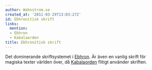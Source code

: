 ```yaml
---
author: Wahnstrom.se
created_at: '2011-03-29T13:03:27Z'
id: Ebhronitisk skrift
links:
  mention:
  - Ebhron
  - Kabalaorden
title: Ebhronitisk skrift
---
```


Det dominerande skriftsystemet i [Ebhron]. Är även en vanlig skrift för magiska texter världen över,
då [Kabalaorden] flitigt använder skriften.

  [Ebhron]: Ebhron
  [Kabalaorden]: Kabalaorden